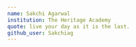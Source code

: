 ```yaml
---
name: Sakchi Agarwal
institution: The Heritage Academy
quote: live your day as it is the last.
github_user: Sakchiag
---
```

